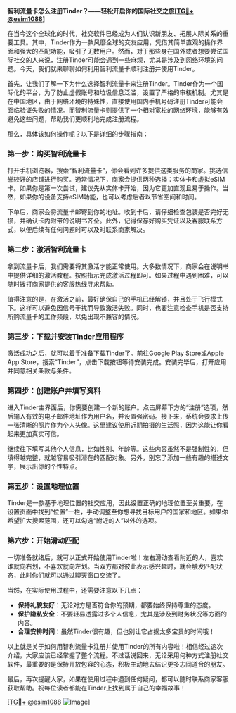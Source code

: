**智利流量卡怎么注册Tinder？——轻松开启你的国际社交之旅[[TG💪+ @esim1088](https://t.me/s/esim1088)]**

在当今这个全球化的时代，社交软件已经成为人们认识新朋友、拓展人际关系的重要工具。其中，Tinder作为一款风靡全球的交友应用，凭借其简单直观的操作界面和强大的匹配功能，吸引了无数用户。然而，对于那些身在国外或者想要尝试国际社交的人来说，注册Tinder可能会遇到一些麻烦，尤其是涉及到网络环境的问题。今天，我们就来聊聊如何利用智利流量卡顺利注册并使用Tinder。

首先，让我们了解一下为什么选择智利流量卡来注册Tinder。Tinder作为一个国际化的平台，为了防止虚假账号和垃圾信息泛滥，设置了严格的审核机制。尤其是在中国地区，由于网络环境的特殊性，直接使用国内手机号码注册Tinder可能会面临验证失败的情况。而智利流量卡则提供了一个相对宽松的网络环境，能够有效避免这些问题，帮助我们更顺利地完成注册流程。

那么，具体该如何操作呢？以下是详细的步骤指南：

### 第一步：购买智利流量卡

打开手机浏览器，搜索“智利流量卡”，你会看到许多提供这类服务的商家。挑选信誉较好的店铺进行购买。通常情况下，商家会提供两种选择：实体卡和虚拟eSIM卡。如果你是第一次尝试，建议先从实体卡开始，因为它更加直观且易于操作。当然，如果你的设备支持eSIM功能，也可以考虑后者以节省空间和时间。

下单后，商家会将流量卡邮寄到你的地址。收到卡后，请仔细检查包装是否完好无损，并确认卡内附带的说明书齐全。此外，记得保存好购买凭证以及客服联系方式，以便后续有任何问题时可以及时联系商家解决。

### 第二步：激活智利流量卡

拿到流量卡后，我们需要将其激活才能正常使用。大多数情况下，商家会在说明书中提供详细的激活教程。按照指示完成激活过程即可。如果过程中遇到困难，可以随时拨打商家提供的客服热线寻求帮助。

值得注意的是，在激活之前，最好确保自己的手机已经解锁，并且处于飞行模式下。这样可以避免因信号干扰而导致激活失败。同时，也要注意检查手机是否支持所购流量卡的工作频段，以免出现不兼容的情况。

### 第三步：下载并安装Tinder应用程序

激活成功之后，就可以着手准备下载Tinder了。前往Google Play Store或Apple App Store，搜索“Tinder”，点击下载按钮等待安装完成。安装完毕后，打开应用并同意相关条款与条件。

### 第四步：创建账户并填写资料

进入Tinder主界面后，你需要创建一个新的账户。点击屏幕下方的“注册”选项，然后输入有效的电子邮件地址作为用户名，并设置强密码。接下来，系统会要求上传一张清晰的照片作为个人头像。这里建议使用近期拍摄的生活照，因为这能让你看起来更加真实可信。

继续往下填写其他个人信息，比如性别、年龄等。这些内容虽然不是强制性的，但填得越完整，就越容易吸引潜在的匹配对象。另外，别忘了添加一些有趣的描述文字，展示出你的个性特点。

### 第五步：设置地理位置

Tinder是一款基于地理位置的社交应用，因此设置正确的地理位置至关重要。在设置页面中找到“位置”一栏，手动调整至你想寻找目标用户的国家和地区。如果你希望扩大搜索范围，还可以勾选“附近的人”以外的选项。

### 第六步：开始滑动匹配

一切准备就绪后，就可以正式开始使用Tinder啦！左右滑动查看附近的人，喜欢谁就向右划，不喜欢就向左划。当双方都对彼此表示感兴趣时，就会触发匹配状态，此时你们就可以通过聊天窗口交流了。

当然，在实际使用过程中，还需要注意以下几点：

- **保持礼貌友好**：无论对方是否符合你的预期，都要始终保持尊重的态度。
- **保护隐私安全**：不要轻易透露过多个人信息，尤其是涉及到财务状况等方面的内容。
- **合理安排时间**：虽然Tinder很有趣，但也别让它占据太多宝贵的时间哦！

以上就是关于如何用智利流量卡注册并使用Tinder的所有内容啦！相信经过这次介绍，大家应该已经掌握了整个流程。不过话说回来，无论采用何种方式注册社交软件，最重要的是保持开放包容的心态，积极主动地去结识更多志同道合的朋友。

最后，再次提醒大家，如果在使用过程中遇到任何疑问，都可以随时联系商家客服获取帮助。祝每位读者都能在Tinder上找到属于自己的幸福故事！

[[TG💪+ @esim1088](https://t.me/s/esim1088) ![Image](https://i.postimg.cc/4NQfJmqS/Snipaste-2025-05-13-00-14-12.png)]